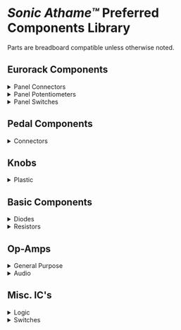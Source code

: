 # *Sonic Athame™* Preferred Components Library
Parts are breadboard compatible unless otherwise noted.


## Eurorack Components
<details><summary>Panel Connectors</summary>
<p>

| Description | Manufacturer | Mfg. Part # | Panel Height | Lip Height | Link(s) | 1x Price | Notes |
| :---------: | :----------: | :---------: | :----------: | :--------: | :-----: | :------: | :---: |
| "Thonkiconn" Style 3.5mm Vertical Mono | QingPu | `WQP-PJ398SM` | 10mm | 4.5mm | [QuingPu](http://www.qingpu-electronics.com/en/products/WQP-PJ398SM-362.html)<br>[Thonk](https://www.thonk.co.uk/shop/3-5mm-jacks/) | $0.15<br>$0.52 | Other part numbers: `WQP-WQP518MA`, `PJ398SM`<br>No MOQ for QingPu |

</p>
</details>



<details><summary>Panel Potentiometers</summary>
<p>

| Description | Manufacturer | Mfg. Part # | Panel Height | Lip Height | Link(s) | 1x Price | Notes |
| :---------: | :----------: | :---------: | :----------: | :--------: | :-----: | :------: | :---: |
| Alpha 9mm Linear Flatted | Alpha (Taiwan)  | `RD901F-40-15F-BΩ` | 10mm | 5mm | [Mouser](https://mou.sr/3grnudD)<br>[Thonk](https://www.thonk.co.uk/shop/alpha-9mm-pots-dshaft/) | $4.41<br>$1.85 | Anti-rotation tab (removed on Thonk version)<br>Values for `Ω`: `10K`, `100K` |
| "Alpha" Style 9mm Linear Flatted | TT Electronics/BI | `P0915N-FC15BRΩ` | 10mm | 5mm | [DigiKey](https://www.digikey.com/short/zbdp2f)<br>[Mouser](https://mou.sr/3jWTyrG) | $1.36<br>$1.20 | Anti-rotation tab<br>Replaces Alpha `RD901F-40-15F-BΩ`<br>Values for`Ω`: `10K`, `100K` |

</p>
</details>



<details><summary>Panel Switches</summary>
<p>

<details><summary>On-On</summary>
<p>

| Description | Manufacturer | Mfg. Part # | Panel Height | Lip Height | Link(s) | 1x Price | Notes |
| :---------: | :----------: | :---------: | :----------: | :--------: | :-----: | :------: | :---: |
| SPDT Toggle 0.1" | NKK Switches | `B12AP` | 9.6mm | 3.5mm | [DigiKey](https://www.digikey.com/short/z58hc0)<br>[Mouser](https://www.mouser.com/ProductDetail/NKK-Switches/B12AP?qs=ANFmI0Q3%2FCGXvpxz3x%2FfEw%3D%3D#.XyL2ISB3T3k.link) | $3.55<br>$3.35 | Anti-rotation tab<br>Only for prototyping |
| SPDT Toggle | E-Switch | `100SP1T1B4M2QE` | 10.4mm | 7.1mm | [DigiKey](https://www.digikey.com/short/zbvbz2)<br>[Mouser](https://www.mouser.com/ProductDetail/E-Switch/100SP1T1B4M2QE?qs=YXf4ACKMM4xJ0mJK%2FyIa1g%3D%3D#.XyL2XOD1nMk.link) | $1.99<br>$2.02 | Not breadboard compatible |
| SPDT Slide | NKK Switches | `CS12ANW03` | 6.4mm | 5.1mm | [DigiKey](https://www.digikey.com/short/zbvtvq)<br>[Mouser](https://www.mouser.com/ProductDetail/NKK-Switches/CS12ANW03?qs=4P1McwaGddbVHu%252BBZT0egw%3D%3D#.XyL2_U-TmQU.link) | $2.25<br>$1.80 | Not breadboard compatible |

</p>
</details>

</p>
</details>



## Pedal Components
<details><summary>Connectors</summary>
<p>

| Description | Manufacturer | Mfg. Part # | Link(s) | 1x Price | Notes |
| :---------: | :----------: | :---------: | :-----: | :------: | :---: |
| DC Jack 2x5.5mm Right Angle | CUI Devices | `PJ-102AH` | [DigiKey](https://www.digikey.com/short/zbdj1r)<br>[Mouser](https://www.mouser.com/ProductDetail/CUI-Devices/PJ-102AH?qs=WyjlAZoYn50Yq4CrVLCXLw%3D%3D#.XyL3205VTro.link) | $0.76<br>$0.75 |  |

</p>
</details>


## Knobs
<details><summary>Plastic</summary>
<p>

| Description | Manufacturer | Mfg. Part # | Link(s) | 1x Price | Notes |
| :---------: | :----------: | :---------: | :-----: | :------: | :---: |
| Flatted Medium | Davies Molding, LLC | `1101` | [DigiKey](https://www.digikey.com/short/zbv9mm)<br>[Mouser](https://www.mouser.com/ProductDetail/Davies-Molding/1101?qs=byeeYqUIh0PVJzrDf6EcyQ%3D%3D#.XyL1Jf3w6ZM.link) | $1.12<br>$0.71 |  |

</p>
</details>



## Basic Components
<details><summary>Diodes</summary>
<p>

| Use Case | Part # | Link(s) | 100x Price | Notes |
| :------: | :----: | :-----: | :--------: | :---: |
| Signal | `1N4148` | [DigiKey](https://www.digikey.com/short/zbdp78)<br>[Mouser](https://www.mouser.com/ProductDetail/ON-Semiconductor-Fairchild/1N4148TR?qs=i4Fj9T%2FoRm%252BOzV8sfXrhvQ%3D%3D#.XyL3Vj1SOb8.link) | $2.37<br>$1.80 | Various packages |

</p>
</details>

<details><summary>Resistors</summary>
<p>

| Use Case | Value | Link(s) | 100x Price | Notes |
| :------: | :---: | :-----: | :--------: | :---: |
| Output | `1KΩ` | [DigiKey](https://www.digikey.com/short/z5zv5m)<br>[Mouser](https://www.mouser.com/ProductDetail/KOA-Speer/MF1-4DCT26A1001F?qs=wVGympPcmnD9Oav1Pii0SQ%3D%3D#.XyTQpF_FNL0.link) | $2.65<br>$1.00 |  |

</p>
</details>

## Op-Amps
<details><summary>General Purpose</summary>
<p>

| Mfg. Part # | Mfg. | Input Offset Voltage | Input Bias Current | Slew Rate | Output Voltage | Operating Voltage | Link(s) | 1x Price | Notes |
| :---------: | :--: | :------------------: | :----------------: | :-------: | :------------: | :---------------: | :-----: | :------: | :---: |
| [`TL07xC`](https://www.ti.com/lit/ds/symlink/tl071a.pdf) | Texas Instruments | 3mV | 65pA | 13V/μs | Swing `±13.5V` @ `Rₗ=10KΩ` & `VCC=±15V` | `±5V ~ 15V` | [DigiKey](https://www.digikey.com/short/z5pjq5)<br>[Mouser](https://www.mouser.com/ProductDetail/Texas-Instruments/TL074CN?qs=AMJt07B76uv7dLYnj7iLiQ%3D%3D#.XyN2trNhhdo.link) | $0.65<br>$0.65 | Various packages<br>Values for `x`: `1`, `2`, `4` |
| [`TL08xC`](https://www.ti.com/lit/ds/symlink/tl081a.pdf) | Texas Instruments | 3mV | 30pA | 13V/μs | Swing `±13.5V` @ `Rₗ=10KΩ` & `VCC=±15V` | `±3.5V ~ 18V` | [DigiKey](https://www.digikey.com/short/z5pjq9)<br>[Mouser](https://www.mouser.com/ProductDetail/Texas-Instruments/TL084CN?qs=q2XTDbzbm6ANF36GVAxPiQ%3D%3D#.XyN3JOw5b1I.link) | $0.55<br>$0.55 | Various packages<br>Values for `x`: `1`, `2`, `4` |
| [`NE5532`](https://www.ti.com/lit/ds/symlink/ne5532.pdf) | Texas Instruments | 500µV | 200nA | 9V/μs | Swing `26V` @ `Rₗ=10KΩ` & `VCC=±15V` | `±5V ~ 15V` | [DigiKey](https://www.digikey.com/short/z5pjzv)<br>[Mouser](https://www.mouser.com/ProductDetail/Texas-Instruments/NE5532P?qs=3pnr37ZAbK%252Bre0OAHDmGsw%3D%3D#.XyN3bNGNpRw.link) | $0.56<br>$0.57 | Various packages<br>Dual op-amp |
| [`LM324`](https://www.ti.com/lit/ds/symlink/lm224.pdf) | Texas Instruments | 3mV | 20nA | 0.5V/μs | `5mv`, `28V` @ `Rₗ=10KΩ` & `VCC=32V` | `±1.5V ~ 16V` | [DigiKey](https://www.digikey.com/short/z5z3qp)<br>[Mouser](https://www.mouser.com/ProductDetail/Texas-Instruments/LM324N?qs=VolsR0DjNPqtt3qB38bTqw%3D%3D#.XyQ7rpVX9wM.link) | $0.48<br>$0.49 | Various packages<br>Quad op-amp |
| [`LM358`](https://www.ti.com/lit/ds/symlink/lm358.pdf) | Texas Instruments | 3mV | 20nA | 0.3V/μs | `(V–)+2V`, `(V+)–2V` @ `Rₗ=10KΩ` & `VCC=30V` | `±1.5V ~ 16V` | [DigiKey](https://www.digikey.com/short/z5zbhb)<br>[Mouser](https://www.mouser.com/ProductDetail/Texas-Instruments/LM358P?qs=X1HXWTtiZ0QtOTT8%252BVnsyw%3D%3D#.XyR-O0I0gew.link) | $0.35<br>$0.35 | Various packages<br>Dual op-amp |

</p>
</details>



<details><summary>Audio</summary>
<p>

| Mfg. Part # | Mfg. | Input Offset Voltage | Input Bias Current | Slew Rate | Output Voltage | Operating Voltage | Link(s) | 1x Price | Notes |
| :---------: | :--: | :------------------: | :----------------: | :-------: | :------------: | :---------------: | :-----: | :------: | :---: |
| [`OPAx134`](https://www.ti.com/lit/ds/symlink/opa134.pdf) | Texas Instruments | 500µV | 6pA | 20V/μs | `(V–)+0.5V`, `(V+)–1.2V` @ `Rₗ=10KΩ` | `±2.5V ~ 18V` | [DigiKey](https://www.digikey.com/short/z5pj59)<br>[Mouser](https://www.mouser.com/ProductDetail/Texas-Instruments/OPA2134PA?qs=7nS3%252BbEUL6uyT34OzaiM4g%3D%3D#.XyN3ssGQOMY.link) | $4.79<br>$4.80 | Various packages<br>Values for `x`: `1`, `2`, `4` |
| [`OPA164x`](https://www.ti.com/lit/ds/symlink/opa1642.pdf) | Texas Instruments | 1mV | 2pA | 20V/μs | `(V–)+0.2V`, `(V+)–0.2V` @ `Rₗ=10KΩ` | `±2.25V ~ 18V` | [DigiKey](https://www.digikey.com/short/z5z3v7)<br>[Mouser](https://www.mouser.com/ProductDetail/Texas-Instruments/OPA1642AIDR?qs=%2Fqzd9s%252BcLd5XsvkIemKm8g%3D%3D#.XyRBTnZBpqk.link) | $2.09<br>$2.09 | SMD only<br>Various packages<br>Values for `x`: `1`, `2`, `4` |
| [`LM4562`](https://www.ti.com/lit/ds/snas326k/snas326k.pdf) | Texas Instruments | 100µV | 10nA | 20V/μs | Swing `±14.1` @ `Rₗ=10KΩ` & `VCC=±15V` | `±2.5V ~ 17V` | [DigiKey](https://www.digikey.com/short/z5zqbf)<br>[Mouser](https://www.mouser.com/ProductDetail/Texas-Instruments/LM4562NA-NOPB?qs=QbsRYf82W3Gc2w4DLq%252BZjw%3D%3D#.XyREeDlMmRA.link) | $1.64<br>$1.65 | Various packages<br>Dual op-amp |
| [`OP275`](https://www.analog.com/media/en/technical-documentation/data-sheets/OP275.pdf) | Analog Devices Inc. | 1mV | 100nA | 22V/μs | `-13.5`, `13.9` @ `Rₗ=2KΩ` & `VCC=±15V` | `±4.5V ~ 22V` | [DigiKey](https://www.digikey.com/short/z5zjqh)<br>[Mouser](https://www.mouser.com/ProductDetail/Analog-Devices/OP275GPZ?qs=WIvQP4zGanhBjWhdN34Npg%3D%3D#.XyRP5GNHYBk.link) | $4.58<br>$4.58 | Various packages<br>Dual op-amp |
| [`OP285`](https://www.analog.com/media/en/technical-documentation/data-sheets/OP285.pdf) | Analog Devices Inc. | 35μV | 100nA | 22V/μs | `-13.5`, `13.9` @ `Rₗ=2KΩ` & `VCC=±15V` | `±4.5V ~ 22V` | [DigiKey](https://www.digikey.com/short/z5zj9z)<br>[Mouser](https://www.mouser.com/ProductDetail/Analog-Devices/OP285GSZ-REEL7?qs=WIvQP4zGaniWrYKTl8pidA%3D%3D#.XyRU3iJv62U.link) | $6.71<br>$6.71 | SMD only<br>Dual op-amp |

</p>
</details>



## Misc. IC's
<details><summary>Logic</summary>
<p>

| Description | Manufacturer | Mfg. Part # | Link(s) | 1x Price | Notes |
| :---------: | :----------: | :---------: | :-----: | :------: | :---: |
| Quad Comparator | Texas Instruments | `LM339`‎ | [DigiKey](https://www.digikey.com/short/z5p8jm)<br>[Mouser](https://www.mouser.com/ProductDetail/Texas-Instruments/LM339N-NOPB?qs=X1J7HmVL2ZF1segfOShF0A%3D%3D#.XyN4bjoPaP4.link) | $0.46<br>$0.97 | Various packages |

</p>
</details>



<details><summary>Switches</summary>
<p>

| Description | Manufacturer | Mfg. Part # | Link(s) | 1x Price | Notes |
| :---------: | :----------: | :---------: | :-----: | :------: | :---: |
| Quad Analog Audio Switch | Misc. | `4066` | [DigiKey](https://www.digikey.com/short/zbdp39)<br>[Mouser](https://www.mouser.com/ProductDetail/Texas-Instruments/SN74HC4066N?qs=YhsVCygOPE1gsJI4%2FXFoTg%3D%3D#.XyL3nkkfVVc.link) | $0.50<br>$0.51 | Various packages |

</p>
</details>
